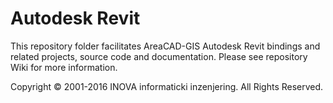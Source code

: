 ﻿# Autodesk Revit

This repository folder facilitates AreaCAD-GIS Autodesk Revit bindings and related projects, source code and documentation. Please see repository Wiki for more information.

Copyright © 2001-2016 INOVA informaticki inzenjering. All Rights Reserved. 

